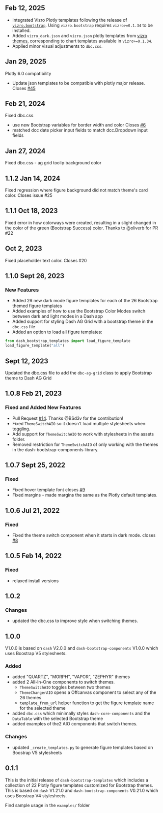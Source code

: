 ## Feb 12, 2025
 - Integrated Vizro Plotly templates following the release of [`vizro.bootstrap`](https://github.com/mckinsey/vizro/pull/970).
Using `vizro.bootstrap` requires `vizro>=0.1.34` to be installed.
 - Added `vizro_dark.json` and `vizro.json` plotly templates from [vizro themes](https://github.com/mckinsey/vizro/tree/main/vizro-core/src/vizro/_themes),
corresponding to chart templates available in `vizro>=0.1.34`.
 - Applied minor visual adjustments to `dbc.css`.

## Jan 29, 2025
Plotly 6.0 compatibility
 - Update json templates to be compatible with plotly major release. Closes [#45](https://github.com/AnnMarieW/dash-bootstrap-templates/issues/45)

## Feb 21, 2024
Fixed dbc.css
 - use new Bootstrap variables for border width and color  Closes [#6](https://github.com/AnnMarieW/dash-bootstrap-templates/issues/6)
 - matched dcc date picker input fields to match dcc.Dropdown input fields

## Jan 27, 2024
Fixed dbc.css - ag grid toolip background color

## 1.1.2 Jan 14, 2024
Fixed regression where figure background did not match theme's card color.  Closes issue #25


## 1.1.1 Oct 18, 2023

Fixed error in how colorways were created, resulting in a slight changed in the color of the green (Bootstrap Success) color.
Thanks to @oliverb for PR #22


## Oct 2, 2023

Fixed placeholder text color. Closes #20

## 1.1.0 Sept 26, 2023
### New Features

- Added 26 new dark mode figure templates for each of the 26 Bootstrap themed figure templates
-  Added examples of how to use the Bootstrap Color Modes  switch between dark and light modes in a Dash app
- Added support for styling Dash AG Grid with a bootstrap theme in the  `dbc.css` file
-  Added an option to load all figure templates:
```python
from dash_bootstrap_templates import load_figure_template
load_figure_template("all")
```


## Sept 12, 2023

Updated the dbc.css file to add the `dbc-ag-grid` class to apply Bootstrap theme to Dash AG Grid


## 1.0.8 Feb 21, 2023
### Fixed and Added New Features  

- Pull Request  [#14](https://github.com/AnnMarieW/dash-bootstrap-templates/pull/14).  Thanks @BSd3v for the contribution!
- Fixed `ThemeSwitchAIO` so it doesn't load multiple stylesheets when toggling.
- Add support for `ThemeSwitchAIO` to work with stylesheets in the assets folder.
- Removed restriction for `ThemeSwitchAIO` of only working with the themes in the dash-bootstrap-components library.


## 1.0.7  Sept 25, 2022
### Fixed
 - Fixed hover template font  closes [#9](https://github.com/AnnMarieW/dash-bootstrap-templates/issues/9)
 - Fixed margins - made margins the same as the Plotly default templates.


## 1.0.6  Jul 21, 2022
### Fixed
 - Fixed the theme switch component when it starts in dark mode.  closes [#8](https://github.com/AnnMarieW/dash-bootstrap-templates/issues/8)


## 1.0.5 Feb 14, 2022
### Fixed
- relaxed install versions

## 1.0.2

### Changes
 - updated the dbc.css to improve style when switching themes.


## 1.0.0
V1.0.0 is based on `dash` V2.0.0 and `dash-bootstrap-components` V1.0.0 which uses
Boostrap V5 stylesheets.

### Added
 - added "QUARTZ", "MORPH", "VAPOR", "ZEPHYR" themes
 - added 2 All-In-One components to switch themes. 
   - `ThemeSwitchAIO` toggles between two themes
   - `ThemeChangerAIO` opens a Offcanvas component to select any of the 26 themes
   - `template_from_url` helper function to get the figure template name for the selected theme
 - added `dbc.css` which minimally styles `dash-core-components` and the `DataTable` with  the selected Bootstrap theme
 - added examples of the2 AIO components that switch themes.

### Changes
 - updated `_create_templates.py` to generate figure templates based on Boostrap V5 stylesheets


## 0.1.1

This is the initial release of `dash-bootstrap-templates` which includes a collection of 22 Plotly figure templates customized
for Bootstrap themes.  This is based on `dash` V1.21.0 and `dash-bootstrap-components` V0.21.0 which uses
Boostrap V4 stylesheets.

Find sample usage in the `examples/` folder
